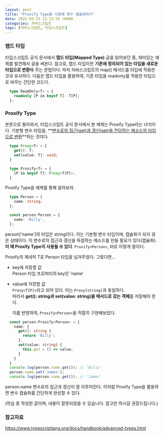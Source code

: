 ```yaml
---
layout: post
title: "Proxify Type을 사용해 변수 캡슐화하기"
date: 2022-03-15 12:12:52 +0900
categories: 자바스크립트
tags: [자바스크립트, 타입스크립트]
---
```


### 맵드 타입 
타입스크립트 공식 문서에서 **맵드 타입(Mapped Type)** 글을 읽어보던 중, 재미있는 예제를 발견해서 글을 써본다. 참고로, 맵드 타입이란 **기존에 정의되어 있는 타입을 새로운 타입으로 변환**해 주는 문법이다. 마치 자바스크립트의 map() 메서드를 타입에 적용한 것과 유사하다. 다음은 맵드 타입을 활용하여, 기존 타입을 readonly를 적용한 타입으로 바꾸는 간단한 코드다. 

```Typescript
  type ReadOnly<T> = {
    readonly [P in keyof T]: T[P];
  };
```

### Proxify Type
본론으로 돌아와서, 타입스크립트 공식 문서에서 본 예제는 Proxify Type라는 녀석이다. 
기본형 변수 타입을, **<U>변수로의 접근(get)과 갱신(set)을 전담하는 메소드의 타입으로 변환</U>**하는 것이다. 
```Typescript
  type Proxy<T> = {
    get(): T;
    set(value: T): void;
  }

  type Proxify<T> = {
    [P in keyof T]: Proxy<T[P]>;
  }
```
Proxify Type을 예제를 통해 알아보자. 
```Typescript
  type Person = {
    name: string;
  };

  const person:Person = {
    name: 'Billy',
  };
```
person['name']의 타입은 string이다. 이는 기본형 변수 타입이며, 캡슐화가 되지 않은 상태이다. 이 변수로의 접근과 갱신을 독점하는 메소드를 만들 필요가 있다(캡슐화). **이 때 Proxify Type이 사용될 수 있다**. `Proxify<Person>`, 바로 이렇게 말이다.  

Proxify의 제네릭 T로 Person 타입을 넘겨주었다. 그렇다면...  
* key에 저장할 값  
  Person 타입 프로퍼티의 key인 'name'
* value에 저장할 값  
`Proxy<T[P]>`라고 되어 있다. 이는 `Proxy[string]`과 동일하다.  
  따라서 **get(): string과 set(value: string)을 메서드로 갖는 객체**를 저장해야 한다.  

  이를 반영하여, `Proxify<Person>`을 적절히 구현해보았다. 

```Typescript
  const person:Proxify<Person> = {
    name: {
      get(): string {
        return 'Billy';
      },
      set(value: string) {
        this.get = () => value;
      }
    }
  }
  console.log(person.name.get()); // 'Billy'
  person.name.set('James');
  console.log(person.name.get()); // 'James'  
```
person.name 변수로의 접근과 갱신이 잘 이루어진다. 이처럼 Proxify Type을 활용하면 변수 캡슐화를 간단하게 완성할 수 있다.  

(학습 중 작성한 글이며, 내용이 잘못되었을 수 있습니다. 참고만 하시길 권장드립니다.)

### 참고자료
https://www.typescriptlang.org/docs/handbook/advanced-types.html
